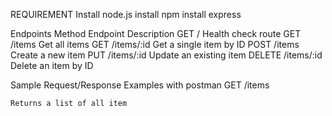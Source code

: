 REQUIREMENT
Install node.js
install npm
install express





Endpoints
Method	Endpoint	    Description
GET	  /	               Health check route
GET	  /items	         Get all items
GET	  /items/:id       Get a single item by ID
POST	/items	         Create a new item
PUT	  /items/:id	     Update an existing item
DELETE	/items/:id	    Delete an item by ID


Sample Request/Response Examples with postman
GET /items

    Returns a list of all item

